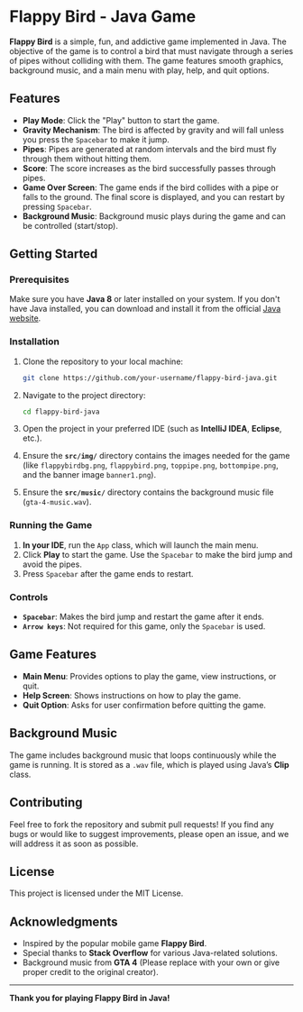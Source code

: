 # Flappy Bird - Java Game

**Flappy Bird** is a simple, fun, and addictive game implemented in Java. The objective of the game is to control a bird that must navigate through a series of pipes without colliding with them. The game features smooth graphics, background music, and a main menu with play, help, and quit options.

## Features

- **Play Mode**: Click the "Play" button to start the game.
- **Gravity Mechanism**: The bird is affected by gravity and will fall unless you press the `Spacebar` to make it jump.
- **Pipes**: Pipes are generated at random intervals and the bird must fly through them without hitting them.
- **Score**: The score increases as the bird successfully passes through pipes.
- **Game Over Screen**: The game ends if the bird collides with a pipe or falls to the ground. The final score is displayed, and you can restart by pressing `Spacebar`.
- **Background Music**: Background music plays during the game and can be controlled (start/stop).

## Getting Started

### Prerequisites
Make sure you have **Java 8** or later installed on your system. If you don't have Java installed, you can download and install it from the official [Java website](https://www.oracle.com/java/technologies/javase-jdk11-downloads.html).

### Installation

1. Clone the repository to your local machine:

    ```bash
    git clone https://github.com/your-username/flappy-bird-java.git
    ```

2. Navigate to the project directory:

    ```bash
    cd flappy-bird-java
    ```

3. Open the project in your preferred IDE (such as **IntelliJ IDEA**, **Eclipse**, etc.).

4. Ensure the **`src/img/`** directory contains the images needed for the game (like `flappybirdbg.png`, `flappybird.png`, `toppipe.png`, `bottompipe.png`, and the banner image `banner1.png`).

5. Ensure the **`src/music/`** directory contains the background music file (`gta-4-music.wav`).

### Running the Game

1. **In your IDE**, run the `App` class, which will launch the main menu.
2. Click **Play** to start the game. Use the `Spacebar` to make the bird jump and avoid the pipes.
3. Press `Spacebar` after the game ends to restart.

### Controls
- **`Spacebar`**: Makes the bird jump and restart the game after it ends.
- **`Arrow keys`**: Not required for this game, only the `Spacebar` is used.

## Game Features

- **Main Menu**: Provides options to play the game, view instructions, or quit.
- **Help Screen**: Shows instructions on how to play the game.
- **Quit Option**: Asks for user confirmation before quitting the game.

## Background Music
The game includes background music that loops continuously while the game is running. It is stored as a `.wav` file, which is played using Java’s **Clip** class.

## Contributing

Feel free to fork the repository and submit pull requests! If you find any bugs or would like to suggest improvements, please open an issue, and we will address it as soon as possible.

## License

This project is licensed under the MIT License.

## Acknowledgments

- Inspired by the popular mobile game **Flappy Bird**.
- Special thanks to **Stack Overflow** for various Java-related solutions.
- Background music from **GTA 4** (Please replace with your own or give proper credit to the original creator).

---

**Thank you for playing Flappy Bird in Java!**
